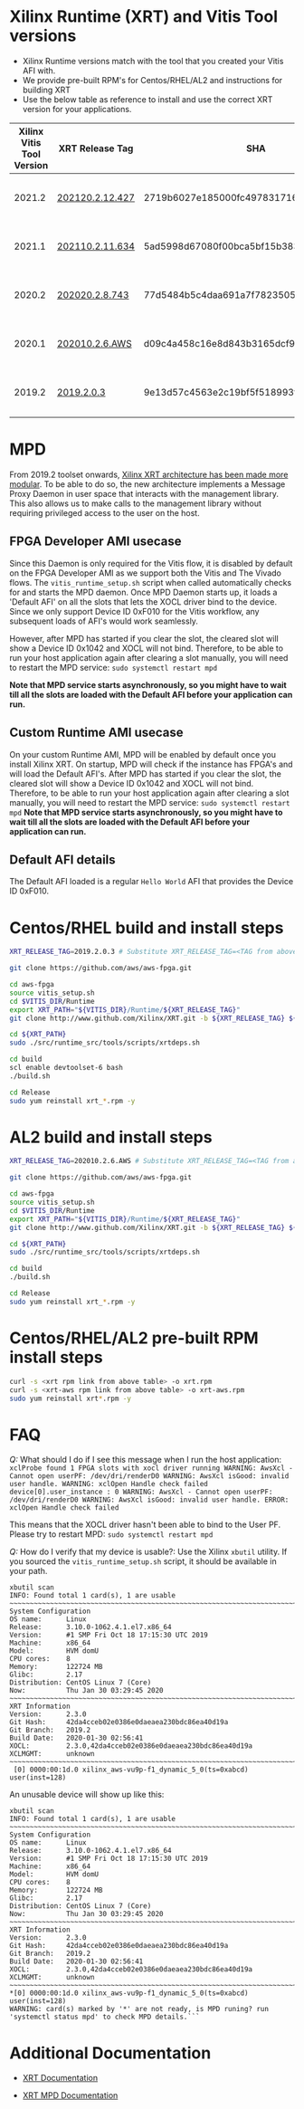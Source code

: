 # Xilinx Runtime (XRT) and Vitis Tool versions

* Xilinx Runtime versions match with the tool that you created your Vitis AFI with. 
* We provide pre-built RPM's for Centos/RHEL/AL2 and instructions for building XRT 
* Use the below table as reference to install and use the correct XRT version for your applications.

| Xilinx Vitis Tool Version | XRT Release Tag | SHA | `xrt` or `xrt-aws` RPM's (Centos/RHEL) |`xrt` or`xrt-aws` RPM's (AL2) |
|---|---|---|---|---|
|2021.2| [202120.2.12.427](https://github.com/Xilinx/XRT/releases/tag/202120.2.12.427) | 2719b6027e185000fc49783171631db03fc0ef79 | [xrt_202120.2.12.0_7.9.2009-x86_64-aws.rpm](https://aws-fpga-developer-ami.s3.amazonaws.com/1.12.0/Patches/XRT_2021_2/xrt_202120.2.12.0_7.9.2009-x86_64-aws.rpm) [xrt_202120.2.12.0_7.9.2009-x86_64-xrt.rpm](https://aws-fpga-developer-ami.s3.amazonaws.com/1.12.0/Patches/XRT_2021_2/xrt_202120.2.12.0_7.9.2009-x86_64-xrt.rpm) | [xrt_202210.2.13.0_2-x86_64-aws.rpm](https://aws-fpga-developer-ami.s3.amazonaws.com/1.12.0/Patches/XRT_2021_2/xrt_202210.2.13.0_2-x86_64-aws.rpm) [xrt_202210.2.13.0_2-x86_64-xrt.rpm](https://aws-fpga-developer-ami.s3.amazonaws.com/1.12.0/Patches/XRT_2021_2/xrt_202210.2.13.0_2-x86_64-xrt.rpm)|
|2021.1| [202110.2.11.634](https://github.com/Xilinx/XRT/releases/tag/202110.2.11.634) | 5ad5998d67080f00bca5bf15b3838cf35e0a7b26 | [xrt_202110.2.11.0_7.9.2009-x86_64-xrt.rpm](https://aws-fpga-developer-ami.s3.amazonaws.com/1.11.0/Patches/XRT_2021_1/xrt_202110.2.11.0_7.9.2009-x86_64-xrt.rpm) [xrt_202110.2.11.0_7.9.2009-x86_64-aws.rpm](https://aws-fpga-developer-ami.s3.amazonaws.com/1.11.0/Patches/XRT_2021_1/xrt_202110.2.11.0_7.9.2009-x86_64-aws.rpm) | [xrt_202110.2.11.0_2-x86_64-xrt.rpm](https://aws-fpga-developer-ami.s3.amazonaws.com/1.11.0/Patches/XRT_2021_1/xrt_202110.2.11.0_2-x86_64-xrt.rpm) [xrt_202110.2.11.0_2-x86_64-aws.rpm](https://aws-fpga-developer-ami.s3.amazonaws.com/1.11.0/Patches/XRT_2021_1/xrt_202110.2.11.0_2-x86_64-aws.rpm)|
|2020.2| [202020.2.8.743](https://github.com/Xilinx/XRT/releases/tag/202020.2.8.743) | 77d5484b5c4daa691a7f78235053fb036829b1e9 | [xrt_202020.2.8.0_7.9.2009-x86_64-xrt.rpm](https://aws-fpga-developer-ami.s3.amazonaws.com/1.10.0/Patches/XRT_2020_2/xrt_202020.2.8.0_7.9.2009-x86_64-xrt.rpm) [xrt_202020.2.8.0_7.9.2009-x86_64-aws.rpm](https://aws-fpga-developer-ami.s3.amazonaws.com/1.10.0/Patches/XRT_2020_2/xrt_202020.2.8.0_7.9.2009-x86_64-aws.rpm) | [xrt_202020.2.8.0_2-x86_64-xrt.rpm](https://aws-fpga-developer-ami.s3.amazonaws.com/1.10.0/Patches/XRT_2020_2/xrt_202020.2.8.0_2-x86_64-xrt.rpm) [xrt_202020.2.8.0_2-x86_64-aws.rpm](https://aws-fpga-developer-ami.s3.amazonaws.com/1.10.0/Patches/XRT_2020_2/xrt_202020.2.8.0_2-x86_64-aws.rpm)|
|2020.1| [202010.2.6.AWS](https://github.com/Xilinx/XRT/releases/tag/202010.2.6.AWS) | d09c4a458c16e8d843b3165dcf929c38f7a32b6f | [xrt_202010.2.6.0_7.7.1908-x86_64-xrt.rpm](https://aws-fpga-developer-ami.s3.amazonaws.com/1.9.0/Patches/XRT_2020_1/xrt_202010.2.6.0_7.7.1908-x86_64-xrt.rpm) [xrt_202010.2.6.0_7.7.1908-x86_64-aws.rpm](https://aws-fpga-developer-ami.s3.amazonaws.com/1.9.0/Patches/XRT_2020_1/xrt_202010.2.6.0_7.7.1908-x86_64-aws.rpm) | [xrt_202010.2.6.0_2-x86_64-xrt.rpm](https://aws-fpga-developer-ami.s3.amazonaws.com/1.9.0/Patches/XRT_2020_1/xrt_202010.2.6.0_2-x86_64-xrt.rpm) [xrt_202010.2.6.0_2-x86_64-aws.rpm](https://aws-fpga-developer-ami.s3.amazonaws.com/1.9.0/Patches/XRT_2020_1/xrt_202010.2.6.0_2-x86_64-aws.rpm)|
|2019.2| [2019.2.0.3](https://github.com/Xilinx/XRT/releases/tag/2019.2.0.3) | 9e13d57c4563e2c19bf5f518993f6e5a8dadc18a | [xrt_201920.2.3.0_7.7.1908-xrt.rpm](https://aws-fpga-developer-ami.s3.amazonaws.com/1.8.0/Patches/XRT_2019_2/xrt_201920.2.3.0_7.7.1908-xrt.rpm) [xrt_201920.2.3.0_7.7.1908-aws.rpm](https://aws-fpga-developer-ami.s3.amazonaws.com/1.8.0/Patches/XRT_2019_2/xrt_201920.2.3.0_7.7.1908-aws.rpm) | N/A |

<a name="mpd"></a>
# MPD
From 2019.2 toolset onwards, [Xilinx XRT architecture has been made more modular](https://xilinx.github.io/XRT/master/html/cloud_vendor_support.html).
To be able to do so, the new architecture implements a Message Proxy Daemon in user space that interacts with the management library.
This also allows us to make calls to the management library without requiring privileged access to the user on the host.

## FPGA Developer AMI usecase
Since this Daemon is only required for the Vitis flow, it is disabled by default on the FPGA Developer AMI as we support both the Vitis and The Vivado flows.
The `vitis_runtime_setup.sh` script when called automatically checks for and starts the MPD daemon.
Once MPD Daemon starts up, it loads a 'Default AFI' on all the slots that lets the XOCL driver bind to the device.
Since we only support Device ID 0xF010 for the Vitis workflow, any subsequent loads of AFI's would work seamlessly.

However, after MPD has started if you clear the slot, the cleared slot will show a Device ID 0x1042 and XOCL will not bind.
Therefore, to be able to run your host application again after clearing a slot manually, you will need to restart the MPD service:
            ```sudo systemctl restart mpd```

**Note that MPD service starts asynchronously, so you might have to wait till all the slots are loaded with the Default AFI before your application can run.**
 
## Custom Runtime AMI usecase
On your custom Runtime AMI, MPD will be enabled by default once you install Xilinx XRT.
On startup, MPD will check if the instance has FPGA's and will load the Default AFI's.
After MPD has started if you clear the slot, the cleared slot will show a Device ID 0x1042 and XOCL will not bind.
Therefore, to be able to run your host application again after clearing a slot manually, you will need to restart the MPD service:
            ```sudo systemctl restart mpd```
**Note that MPD service starts asynchronously, so you might have to wait till all the slots are loaded with the Default AFI before your application can run.**

## Default AFI details
The Default AFI loaded is a regular `Hello World` AFI that provides the Device ID 0xF010.

# Centos/RHEL build and install steps

```bash
XRT_RELEASE_TAG=2019.2.0.3 # Substitute XRT_RELEASE_TAG=<TAG from above table>

git clone https://github.com/aws/aws-fpga.git

cd aws-fpga
source vitis_setup.sh
cd $VITIS_DIR/Runtime
export XRT_PATH="${VITIS_DIR}/Runtime/${XRT_RELEASE_TAG}"
git clone http://www.github.com/Xilinx/XRT.git -b ${XRT_RELEASE_TAG} ${XRT_PATH}

cd ${XRT_PATH}
sudo ./src/runtime_src/tools/scripts/xrtdeps.sh

cd build
scl enable devtoolset-6 bash
./build.sh

cd Release
sudo yum reinstall xrt_*.rpm -y
```

# AL2 build and install steps

```bash
XRT_RELEASE_TAG=202010.2.6.AWS # Substitute XRT_RELEASE_TAG=<TAG from above table>

git clone https://github.com/aws/aws-fpga.git

cd aws-fpga
source vitis_setup.sh
cd $VITIS_DIR/Runtime
export XRT_PATH="${VITIS_DIR}/Runtime/${XRT_RELEASE_TAG}"
git clone http://www.github.com/Xilinx/XRT.git -b ${XRT_RELEASE_TAG} ${XRT_PATH}

cd ${XRT_PATH}
sudo ./src/runtime_src/tools/scripts/xrtdeps.sh

cd build
./build.sh

cd Release
sudo yum reinstall xrt_*.rpm -y
```

# Centos/RHEL/AL2 pre-built RPM install steps


```bash
curl -s <xrt rpm link from above table> -o xrt.rpm
curl -s <xrt-aws rpm link from above table> -o xrt-aws.rpm
sudo yum reinstall xrt*.rpm -y
```

# FAQ

*Q:* What should I do if I see this message when I run the host application: ```xclProbe found 1 FPGA slots with xocl driver running
WARNING: AwsXcl - Cannot open userPF: /dev/dri/renderD0
WARNING: AwsXcl isGood: invalid user handle.
WARNING: xclOpen Handle check failed
device[0].user_instance : 0
WARNING: AwsXcl - Cannot open userPF: /dev/dri/renderD0
WARNING: AwsXcl isGood: invalid user handle.
ERROR: xclOpen Handle check failed```

This means that the XOCL driver hasn't been able to bind to the User PF. Please try to restart MPD: `sudo systemctl restart mpd`

*Q:* How do I verify that my device is usable?:
Use the Xilinx `xbutil` utility. If you sourced the `vitis_runtime_setup.sh` script, it should be available in your path.

```
xbutil scan
INFO: Found total 1 card(s), 1 are usable
~~~~~~~~~~~~~~~~~~~~~~~~~~~~~~~~~~~~~~~~~~~~~~~~~~~~~~~~~~~~~~~~~~~~~~~~~~~~~~~~
System Configuration
OS name:      Linux
Release:      3.10.0-1062.4.1.el7.x86_64
Version:      #1 SMP Fri Oct 18 17:15:30 UTC 2019
Machine:      x86_64
Model:        HVM domU
CPU cores:    8
Memory:       122724 MB
Glibc:        2.17
Distribution: CentOS Linux 7 (Core)
Now:          Thu Jan 30 03:29:45 2020
~~~~~~~~~~~~~~~~~~~~~~~~~~~~~~~~~~~~~~~~~~~~~~~~~~~~~~~~~~~~~~~~~~~~~~~~~~~~~~~~
XRT Information
Version:      2.3.0
Git Hash:     42da4cceb02e0386e0daeaea230bdc86ea40d19a
Git Branch:   2019.2
Build Date:   2020-01-30 02:56:41
XOCL:         2.3.0,42da4cceb02e0386e0daeaea230bdc86ea40d19a
XCLMGMT:      unknown
~~~~~~~~~~~~~~~~~~~~~~~~~~~~~~~~~~~~~~~~~~~~~~~~~~~~~~~~~~~~~~~~~~~~~~~~~~~~~~~~
 [0] 0000:00:1d.0 xilinx_aws-vu9p-f1_dynamic_5_0(ts=0xabcd) user(inst=128) 
```

An unusable device will show up like this:
```
xbutil scan
INFO: Found total 1 card(s), 1 are usable
~~~~~~~~~~~~~~~~~~~~~~~~~~~~~~~~~~~~~~~~~~~~~~~~~~~~~~~~~~~~~~~~~~~~~~~~~~~~~~~~
System Configuration
OS name:      Linux
Release:      3.10.0-1062.4.1.el7.x86_64
Version:      #1 SMP Fri Oct 18 17:15:30 UTC 2019
Machine:      x86_64
Model:        HVM domU
CPU cores:    8
Memory:       122724 MB
Glibc:        2.17
Distribution: CentOS Linux 7 (Core)
Now:          Thu Jan 30 03:29:45 2020
~~~~~~~~~~~~~~~~~~~~~~~~~~~~~~~~~~~~~~~~~~~~~~~~~~~~~~~~~~~~~~~~~~~~~~~~~~~~~~~~
XRT Information
Version:      2.3.0
Git Hash:     42da4cceb02e0386e0daeaea230bdc86ea40d19a
Git Branch:   2019.2
Build Date:   2020-01-30 02:56:41
XOCL:         2.3.0,42da4cceb02e0386e0daeaea230bdc86ea40d19a
XCLMGMT:      unknown
~~~~~~~~~~~~~~~~~~~~~~~~~~~~~~~~~~~~~~~~~~~~~~~~~~~~~~~~~~~~~~~~~~~~~~~~~~~~~~~~
*[0] 0000:00:1d.0 xilinx_aws-vu9p-f1_dynamic_5_0(ts=0xabcd) user(inst=128)
WARNING: card(s) marked by '*' are not ready, is MPD runing? run 'systemctl status mpd' to check MPD details.```
```

# Additional Documentation
* [XRT Documentation](https://xilinx.github.io/XRT/master/html/)

* [XRT MPD Documentation](https://xilinx.github.io/XRT/master/html/cloud_vendor_support.html)
